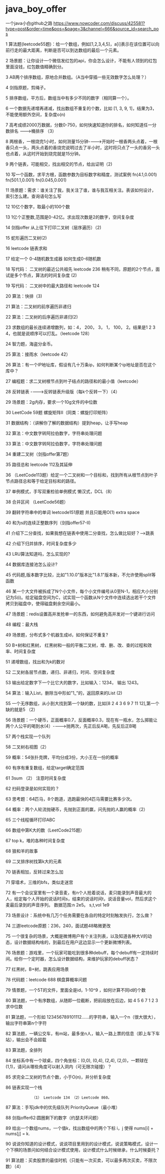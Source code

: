 # java_boy_offer
一个java小白github之路
https://www.nowcoder.com/discuss/425581?type=post&order=time&pos=&page=3&channel=666&source_id=search_pos

1 算法题(leetcode55题)：给一个数组，例如[1,2,3,4,5]，a[i]表示在该位置可以向前行走的最大距离，判断是否可以到达数组的最后一个元素。

2 场景题：让你设计一个微信发红包的api，你会怎么设计，不能有人领到的红包里面没钱，红包数值精确到分。 			

3 AB两个排序数组，原地合并数组。（A当中穿插一些无效数字怎么处理？） 			

4 剑指原题，剪绳子。 

5 排序数组，平方后，数组当中有多少不同的数字（相同算一个）。 			

6 一个数据先递增再递减，找出数组不重复的个数，比如 [1, 3, 9, 1]，结果为3，不能使用额外空间，复杂度o(n) 			

7 高考成绩2000万数据，分数0-750，如何快速知道你的排名，如何知道任一分数排名 --->桶排序 （3） 			

8 两根香，一根烧完1小时，如何测量15分钟---->开始时一根香两头点着，一根香只点一头，两头点着的香烧完说明过去了半小时，这时将只点了一头的香另一头也点着，从这时开始到烧完就是15分钟。 			

9 两个链表，可能相交，找出相交的节点，给出证明（2) 			

10 写一个函数，求平方根，函数参数为目标数字和精度，测试案例 fn(4.1,0.001) fn(501.1,0.001) fn(0.045,0.001) 			

11 场景题：需求：谁关注了我，我关注了谁，谁与我互相关注。表该如何设计，索引怎么建。查询语句怎么写 			

12 10亿个数字，取最小的100个数 			

13 1亿个正整数,范围是0-42亿。求出现次数是2的数字，空间复杂度 			

14 剑指offer  从上往下打印二叉树（层序遍历）（2) 			

15 蛇形遍历二叉树(2) 			

16 leetcode  链表求和 			

17 给定一个 0-4随机数生成器 如何生成0-6随机数 			 

18 写代码： 二叉树的最近公共祖先 leetcode 236   稍有不同，原题的2个节点，面试是多个节点，算法的时间复杂度 (2) 			

19 写代码： 二叉树中的最大路径和 leetcode 124 			

20 算法：快排（3) 			

21 算法：二叉树的前序遍历非递归 			

22 算法：二叉树的后序遍历非递归(2) 			

23 求数组的最长连续递增数列，如：4， 200， 3， 1， 100， 2。结果是1 2 3 4，也就是说顺序可以打乱。（leetcode 128） 			

24 智力题，海盗分金币。 			

25 算法：接雨水（leetcode 42） 			

26 算法：有一个IP地址库，假设有几十万条ip，如何判断某个ip地址是否在这个库中？ 			

27 编程题：求二叉树根节点到叶子结点的路径和的最小值（leetcode） 			

28 反转链表   ---->反转链表升级版（每k个反转一下）（4） 			

29 场景题：2g内存，要求一个10g文件的中位数 			

30 LeetCode 59题 螺旋矩阵II（同类：螺旋打印矩阵） 			

31 数据结构：（讲解你了解的数据结构）提到heap，让手写heap 			

32 算法：中文数字转阿拉伯数字，字符串处理问题 			

33 算法：中文数字转阿拉伯数字，字符串处理问题 			

34 重建二叉树（剑指offer第7题） 			

35 路径总和  leetcode 112及其延伸 			

36 （LeetCode113题）给定一个二叉树和一个目标和，找到所有从根节点到叶子节点路径总和等于给定目标和的路径。 			

37 单例模式，手写双重检验单例模式  懒汉式，DCL（8） 			

38 合并区间 （LeetCode56题） 			

39 翻转字符串中的单词 leetcode151原题 并且只能用O(1) extra space 			

40 和为s的连续正整数序列（剑指offer57-II) 			

41 介绍下二分查找，如果我想在链表中使用二分查找，怎么做比较好？-->跳表 			

42 介绍下归并排序，时间复杂度多少 			

43 LRU算法知道吗，怎么实现的? 			

44 数据库连接池怎么设计? 			

45 代码题,版本数字比较，比如"1.10.0"版本比"1.8.1"版本新，不允许使用split等函数 			

46 某一个大文件被拆成了N个小文件，每个小文件编号从0至N-1，相应大小分别记为S(i)。给定磁盘空间为C，试实现一个函数从N个文件中连续选出若干个文件拷贝到磁盘中，使得磁盘剩余空间最小。 			

47 场景题：redis设置高并发抢单一的东西，如何避免高并发对一个键进行访问 			

48 编程：最大栈 			

49 场景题，分布式多个机器生成id，如何保证不重复? 			

50 B+树和红黑树， 红黑树和一般的平衡二叉树，增、删、改、查的过程和效率、时间复杂度 			

51 递增数组，找出和为k的数对 			

52 二叉树各层节点数，递归、非递归，时间、空间复杂度 			

53 输出给定数字下一个比它大的数字，比如输入：1234， 输出 1243。 			

54 算法：输入List<String>，删除当中形如”1_”的，返回原来的List (2) 			

55 一个无序数组，从小到大找到第一个缺的数，比如[8 2 4 3 6 9 7 11 12],第一个缺的就是5  （2） 			

56 场景题：一个硬币，正面概率0.7，反面概率0.3，现在有一瓶水，怎么掷能让两个人公平的喝到水(4）---->抛两次，先正后反A喝，先反后正B喝 			

57 两个栈实现一个队列 			

58 二叉树右视图（2） 			

59 概率：54张扑克牌，平均分成3份，大小王在一份的概率 			

60 有序有重复数组，给定target确定范围 			

61 3sum （2） 注意时间复杂度 			

62 扫码登录是如何实现的？ 			

63 思考题：64匹马，8个跑道，选跑最快的4匹马需要比赛多少次。 			

64 概率：两个人轮流抛硬币，先抛到正面的赢，问先抛的人赢的概率（2） 			

65 三个线程循环打印ABC 			

66 数组中第K大的数（LeetCode215题） 			

67 top k，堆的各种时间复杂度 			

68 狼和羊的故事 			

69 二叉排序树找第k大的元素 			

70 链表相加，反转过来怎么加 			

71 穿墙术，三维的bfs，类似走迷宫 			

72 有一个会议室里有一个录音麦，有n个人抢着说话，麦只能录到声音最大的人，给定每个人开始的说话时间s，结束的说话时间t，说话音量vol，然后求这个麦最后录到的声音序列。    数据范围:n 2e5。 s,t,vol 1e9 			

73 场景设计：系统中有几万个任务需要在各自的特定时刻触发执行，怎么做？ 			

74 三道leetcode原题：236，240，面试题48略微更改 			

75 一个很复杂的场景，大概是微博用户有个关注列表，以及知道各种大V的动态，设计数据结构啥的，到最后在用户这边显示一个更新微博列表。 			

76 场景题：游戏里，一个玩家可能吃到很多种debuff，每个debuff有一定持续时间。给你一个定时器，怎么设计数据结构，来维护玩家的debuff状态？ 			

77 红黑树，B+树，跳表应用场景 			

78 代码题：leetcode 688 棋盘算概率问题 			

79 情景题，一个5T的文件，里面全是id，1-10^9 ，如何计算不同id的个数 			

80 算法题，一个有序数组，从随即一位截断，把前段放在后边，如 4 5 6 7 1 2 3求中位数 			

81 算法题，一个形如 123456789101112……的字符串，输入一个n（很大很大），输出字符串第n个字符 			

82 算法题，一辆公交车，有m站，最多坐n人，输入一路上票的信息（即上车下车站），输出会不会超载 			

83 算法题，全排列 			

84 坐标系中有一个球桌，四个角坐标：(0,0), (0,4), (2,4), (2,0)，一颗球在(1,1)，请问从哪些角度可以射入洞内（可无限次碰撞）？ 			

85 求完全二叉树的节点个数，小于O(n)，并分析复杂度 			

86 链表实现一个栈 			

 				（1） Leetcode 134 （2）Leetcode 860。 			

87 算法：手写jdk中的优先级队列 PriorityQueue（最小堆） 			

88 剑指offer62:圆圈剩下的数字（约瑟夫环问题） 			

89 给出一个数组nums，一个值k，找出数组中的两个下标 i，j 使得 nums[i] + nums[j] = k. 			

90 说说你知道的设计模式，说说项目里用到的设计模式，说说策略模式，设计一个下棋的场景问如何结合设计模式使用，设计模式什么时候继承，什么时候委托？

91 算法题：买卖股票的最佳时机（只能有一次买卖，可以最多两次买卖，不限次数）（4）

